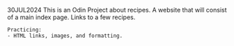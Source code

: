 30JUL2024 
    This is an Odin Project about recipes.
    A website that will consist of a main index page.
    Links to a few recipes.

    Practicing: 
    - HTML links, images, and formatting.